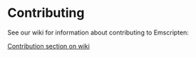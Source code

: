 Contributing
============

See our wiki for information about contributing to Emscripten:

[Contribution section on wiki](https://github.com/kripken/emscripten/wiki#contributing)
